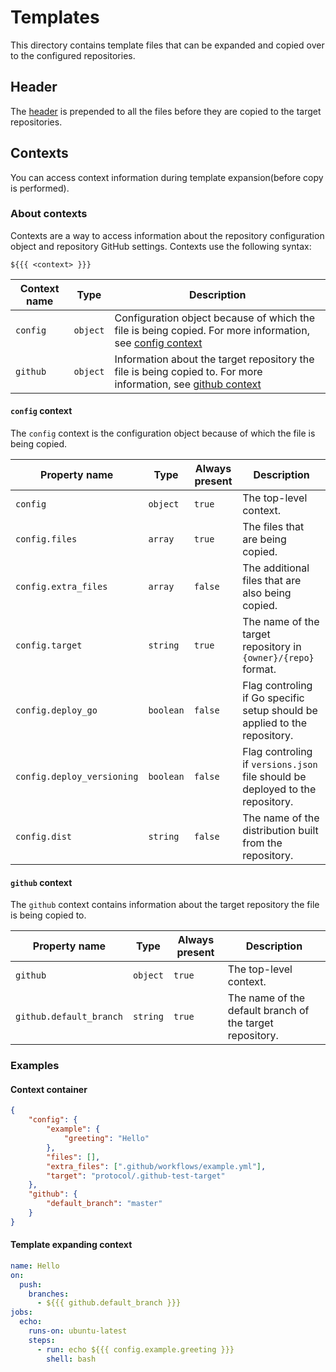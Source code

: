 # Templates

This directory contains template files that can be expanded and copied over to the configured repositories.

## Header

The [header](header.yml) is prepended to all the files before they are copied to the target repositories.

## Contexts

You can access context information during template expansion(before copy is performed).

### About contexts

Contexts are a way to access information about the repository configuration object and repository GitHub settings. Contexts use the following syntax:

```
${{{ <context> }}}
```

| Context name | Type | Description |
| --- | --- | --- |
| `config` | `object` | Configuration object because of which the file is being copied. For more information, see [config context](#config-context) |
| `github` | `object` | Information about the target repository the file is being copied to. For more information, see [github context](#github-context) |

#### `config` context

The `config` context is the configuration object because of which the file is being copied.

| Property name | Type | Always present | Description |
| --- | --- | --- | --- |
| `config` | `object` | `true` | The top-level context. | true |
| `config.files` | `array` | `true` | The files that are being copied. |
| `config.extra_files` | `array` | `false` | The additional files that are also being copied. |
| `config.target` | `string` | `true` | The name of the target repository in `{owner}/{repo}` format. |
| `config.deploy_go` | `boolean` | `false` | Flag controling if Go specific setup should be applied to the repository. |
| `config.deploy_versioning` | `boolean` | `false` | Flag controling if `versions.json` file should be deployed to the repository. |
| `config.dist` | `string` | `false` | The name of the distribution built from the repository. |

#### `github` context

The `github` context contains information about the target repository the file is being copied to.

| Property name | Type | Always present | Description |
| --- | --- | --- | --- |
| `github` | `object` | `true` | The top-level context. |
| `github.default_branch` | `string` | `true` | The name of the default branch of the target repository. |

### Examples

#### Context container

```json
{
    "config": {
        "example": {
            "greeting": "Hello"
        },
        "files": [],
        "extra_files": [".github/workflows/example.yml"],
        "target": "protocol/.github-test-target"
    },
    "github": {
        "default_branch": "master"
    }
}
```

#### Template expanding context

```yaml
name: Hello
on:
  push:
    branches:
      - ${{{ github.default_branch }}}
jobs:
  echo:
    runs-on: ubuntu-latest
    steps:
      - run: echo ${{{ config.example.greeting }}}
        shell: bash
```
